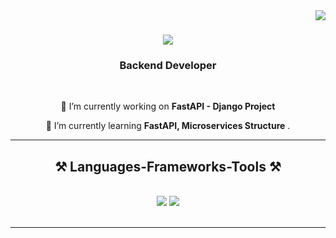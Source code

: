 <img align="right" src="https://visitor-badge.laobi.icu/badge?page_id=AhEsmaeili79.AhEsmaeili79" />

<h1 align="center">
    <img src="https://readme-typing-svg.herokuapp.com/?font=Righteous&size=35&center=true&vCenter=true&width=500&height=70&duration=4000&lines=Hi+There!+👋;+I'm+Amirhossein+Esmaeili!;" />
</h1>


<h3 align="center">Backend Developer</h3>

<br/>

<div align="center">
 
 🔭 I’m currently working on **FastAPI - Django Project**
 
 🌱 I’m currently learning **FastAPI, Microservices Structure** .

 <hr/>
 
<h2 align="center">⚒️ Languages-Frameworks-Tools ⚒️</h2>
<br/>
<div align="center">
    <img src="https://skillicons.dev/icons?i=vscode,github,git,docker,redis,linux,fastapi,regex" />
    <img src="https://skillicons.dev/icons?i=django,python,mysql,postgres,sqlite,debian,ubuntu,postman" />
    <br>
</div>

<br/>
<hr/>

<br/>

